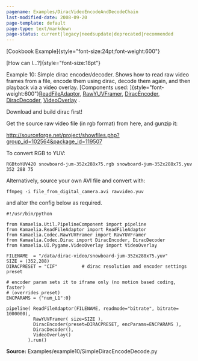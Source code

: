 ```yaml
---
pagename: Examples/DiracVideoEncodeAndDecodeChain
last-modified-date: 2008-09-20
page-template: default
page-type: text/markdown
page-status: current|legacy|needsupdate|deprecated|recommended
---
```

[Cookbook Example]{style="font-size:24pt;font-weight:600"}

[How can I\...?]{style="font-size:18pt"}

Example 10: Simple dirac encoder/decoder. Shows how to read raw video
frames from a file, encode them using dirac, decode them again, and then
playback via a video overlay. [Components used:
]{style="font-weight:600"}[ReadFileAdaptor](/Components/pydoc/Kamaelia.ReadFileAdaptor.ReadFileAdaptor.html),
[RawYUVFramer](/Components/pydoc/Kamaelia.Codec.RawYUVFramer.RawYUVFramer.html),
[DiracEncoder](/Components/pydoc/Kamaelia.Codec.Dirac.DiracEncoder.html),
[DiracDecoder](/Components/pydoc/Kamaelia.Codec.Dirac.DiracDecoder.html),
[VideoOverlay](/Components/pydoc/Kamaelia.UI.Pygame.VideoOverlay.VideoOverlay.html)
.

Download and build dirac first!

Get the source raw video file (in rgb format) from here, and gunzip it:

<http://sourceforge.net/project/showfiles.php?group_id=102564&package_id=119507>

To convert RGB to YUV:

```
RGBtoYUV420 snowboard-jum-352x288x75.rgb snowboard-jum-352x288x75.yuv 352 288 75
```

Alternatively, source your own AVI file and convert with:

```
ffmpeg -i file_from_digital_camera.avi rawvideo.yuv
```

and alter the config below as required.

```{.python}
#!/usr/bin/python

from Kamaelia.Util.PipelineComponent import pipeline
from Kamaelia.ReadFileAdaptor import ReadFileAdaptor
from Kamaelia.Codec.RawYUVFramer import RawYUVFramer
from Kamaelia.Codec.Dirac import DiracEncoder, DiracDecoder
from Kamaelia.UI.Pygame.VideoOverlay import VideoOverlay

FILENAME  = "/data/dirac-video/snowboard-jum-352x288x75.yuv"
SIZE = (352,288)
DIRACPRESET = "CIF"         # dirac resolution and encoder settings preset

# encoder param sets it to iframe only (no motion based coding, faster)
# (overrides preset)
ENCPARAMS = {"num_L1":0}

pipeline( ReadFileAdaptor(FILENAME, readmode="bitrate", bitrate= 1000000),
          RawYUVFramer( size=SIZE ),
          DiracEncoder(preset=DIRACPRESET, encParams=ENCPARAMS ),
          DiracDecoder(),
          VideoOverlay()
        ).run()
```

**Source:** Examples/example10/SimpleDiracEncodeDecode.py
